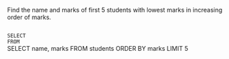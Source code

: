 Find the name and marks of first 5 students with lowest marks in increasing order of marks.

<Editor lang="sql" dbName="students1.db" type="exercise">
<code>
SELECT
FROM
</code>

<solution>
SELECT name, marks
FROM students
ORDER BY marks
LIMIT 5
</solution>
</Editor>